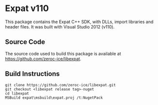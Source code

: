 # Expat v110

This package contains the Expat C++ SDK, with DLLs, import libraries and header files.
It was built with Visual Studio 2012 (v110).

## Source Code

The source code used to build this package is available at https://github.com/zeroc-ice/libexpat.

## Build Instructions

```
git clone https://github.com/zeroc-ice/libexpat.git
git checkout <libexpat release tag>-nuget
cd libexpat
MSBuild expat\msbuild\expat.proj /t:NugetPack
```
